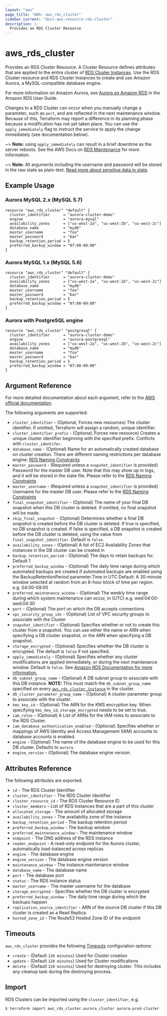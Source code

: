 ```yaml
---
layout: "aws"
page_title: "AWS: aws_rds_cluster"
sidebar_current: "docs-aws-resource-rds-cluster"
description: |-
  Provides an RDS Cluster Resource
---
```


# aws_rds_cluster

Provides an RDS Cluster Resource. A Cluster Resource defines attributes that are
applied to the entire cluster of [RDS Cluster Instances][3]. Use the RDS Cluster
resource and RDS Cluster Instances to create and use Amazon Aurora, a MySQL-compatible
database engine.

For more information on Amazon Aurora, see [Aurora on Amazon RDS][2] in the Amazon RDS User Guide.

Changes to a RDS Cluster can occur when you manually change a
parameter, such as `port`, and are reflected in the next maintenance
window. Because of this, Terraform may report a difference in its planning
phase because a modification has not yet taken place. You can use the
`apply_immediately` flag to instruct the service to apply the change immediately
(see documentation below).

~> **Note:** using `apply_immediately` can result in a
brief downtime as the server reboots. See the AWS Docs on [RDS Maintenance][4]
for more information.

~> **Note:** All arguments including the username and password will be stored in the raw state as plain-text.
[Read more about sensitive data in state](/docs/state/sensitive-data.html).

## Example Usage

### Aurora MySQL 2.x (MySQL 5.7)

```hcl
resource "aws_rds_cluster" "default" {
  cluster_identifier      = "aurora-cluster-demo"
  engine                  = "aurora-mysql"
  availability_zones      = ["us-west-2a", "us-west-2b", "us-west-2c"]
  database_name           = "mydb"
  master_username         = "foo"
  master_password         = "bar"
  backup_retention_period = 5
  preferred_backup_window = "07:00-09:00"
}
```

### Aurora MySQL 1.x (MySQL 5.6)

```hcl
resource "aws_rds_cluster" "default" {
  cluster_identifier      = "aurora-cluster-demo"
  availability_zones      = ["us-west-2a", "us-west-2b", "us-west-2c"]
  database_name           = "mydb"
  master_username         = "foo"
  master_password         = "bar"
  backup_retention_period = 5
  preferred_backup_window = "07:00-09:00"
}
```

### Aurora with PostgreSQL engine

```hcl
resource "aws_rds_cluster" "postgresql" {
  cluster_identifier      = "aurora-cluster-demo"
  engine                  = "aurora-postgresql"
  availability_zones      = ["us-west-2a", "us-west-2b", "us-west-2c"]
  database_name           = "mydb"
  master_username         = "foo"
  master_password         = "bar"
  backup_retention_period = 5
  preferred_backup_window = "07:00-09:00"
}
```

## Argument Reference

For more detailed documentation about each argument, refer to
the [AWS official documentation](https://docs.aws.amazon.com/AmazonRDS/latest/CommandLineReference/CLIReference-cmd-ModifyDBInstance.html).

The following arguments are supported:

* `cluster_identifier` - (Optional, Forces new resources) The cluster identifier. If omitted, Terraform will assign a random, unique identifier.
* `cluster_identifier_prefix` - (Optional, Forces new resource) Creates a unique cluster identifier beginning with the specified prefix. Conflicts with `cluster_identifer`.
* `database_name` - (Optional) Name for an automatically created database on cluster creation. There are different naming restrictions per database engine: [RDS Naming Constraints][5]
* `master_password` - (Required unless a `snapshot_identifier` is provided) Password for the master DB user. Note that this may
    show up in logs, and it will be stored in the state file. Please refer to the [RDS Naming Constraints][5]
* `master_username` - (Required unless a `snapshot_identifier` is provided) Username for the master DB user. Please refer to the [RDS Naming Constraints][5]
* `final_snapshot_identifier` - (Optional) The name of your final DB snapshot
    when this DB cluster is deleted. If omitted, no final snapshot will be
    made.
* `skip_final_snapshot` - (Optional) Determines whether a final DB snapshot is created before the DB cluster is deleted. If true is specified, no DB snapshot is created. If false is specified, a DB snapshot is created before the DB cluster is deleted, using the value from `final_snapshot_identifier`. Default is `false`.
* `availability_zones` - (Optional) A list of EC2 Availability Zones that
  instances in the DB cluster can be created in
* `backup_retention_period` - (Optional) The days to retain backups for. Default
1
* `preferred_backup_window` - (Optional) The daily time range during which automated backups are created if automated backups are enabled using the BackupRetentionPeriod parameter.Time in UTC
Default: A 30-minute window selected at random from an 8-hour block of time per region. e.g. 04:00-09:00
* `preferred_maintenance_window` - (Optional) The weekly time range during which system maintenance can occur, in (UTC) e.g. wed:04:00-wed:04:30
* `port` - (Optional) The port on which the DB accepts connections
* `vpc_security_group_ids` - (Optional) List of VPC security groups to associate
  with the Cluster
* `snapshot_identifier` - (Optional) Specifies whether or not to create this cluster from a snapshot. You can use either the name or ARN when specifying a DB cluster snapshot, or the ARN when specifying a DB snapshot.
* `storage_encrypted` - (Optional) Specifies whether the DB cluster is encrypted. The default is `false` if not specified.
* `apply_immediately` - (Optional) Specifies whether any cluster modifications
     are applied immediately, or during the next maintenance window. Default is
     `false`. See [Amazon RDS Documentation for more information.](https://docs.aws.amazon.com/AmazonRDS/latest/UserGuide/Overview.DBInstance.Modifying.html)
* `db_subnet_group_name` - (Optional) A DB subnet group to associate with this DB instance. **NOTE:** This must match the `db_subnet_group_name` specified on every [`aws_rds_cluster_instance`](/docs/providers/aws/r/rds_cluster_instance.html) in the cluster.
* `db_cluster_parameter_group_name` - (Optional) A cluster parameter group to associate with the cluster.
* `kms_key_id` - (Optional) The ARN for the KMS encryption key. When specifying `kms_key_id`, `storage_encrypted` needs to be set to true.
* `iam_roles` - (Optional) A List of ARNs for the IAM roles to associate to the RDS Cluster.
* `iam_database_authentication_enabled` - (Optional) Specifies whether or mappings of AWS Identity and Access Management (IAM) accounts to database accounts is enabled.
* `engine` - (Optional) The name of the database engine to be used for this DB cluster. Defaults to `aurora`.
* `engine_version` - (Optional) The database engine version.


## Attributes Reference

The following attributes are exported:

* `id` - The RDS Cluster Identifier
* `cluster_identifier` - The RDS Cluster Identifier
* `cluster_resource_id` - The RDS Cluster Resource ID
* `cluster_members` – List of RDS Instances that are a part of this cluster
* `allocated_storage` - The amount of allocated storage
* `availability_zones` - The availability zone of the instance
* `backup_retention_period` - The backup retention period
* `preferred_backup_window` - The backup window
* `preferred_maintenance_window` - The maintenance window
* `endpoint` - The DNS address of the RDS instance
* `reader_endpoint` - A read-only endpoint for the Aurora cluster, automatically
load-balanced across replicas
* `engine` - The database engine
* `engine_version` - The database engine version
* `maintenance_window` - The instance maintenance window
* `database_name` - The database name
* `port` - The database port
* `status` - The RDS instance status
* `master_username` - The master username for the database
* `storage_encrypted` - Specifies whether the DB cluster is encrypted
* `preferred_backup_window` - The daily time range during which the backups happen
* `replication_source_identifier` - ARN  of the source DB cluster if this DB cluster is created as a Read Replica.
* `hosted_zone_id` - The Route53 Hosted Zone ID of the endpoint

[1]: https://docs.aws.amazon.com/AmazonRDS/latest/UserGuide/Overview.Replication.html
[2]: https://docs.aws.amazon.com/AmazonRDS/latest/UserGuide/CHAP_Aurora.html
[3]: /docs/providers/aws/r/rds_cluster_instance.html
[4]: https://docs.aws.amazon.com/AmazonRDS/latest/UserGuide/USER_UpgradeDBInstance.Maintenance.html
[5]: http://docs.aws.amazon.com/AmazonRDS/latest/UserGuide/CHAP_Limits.html#RDS_Limits.Constraints

## Timeouts

`aws_rds_cluster` provides the following
[Timeouts](/docs/configuration/resources.html#timeouts) configuration options:

- `create` - (Default `120 minutes`) Used for Cluster creation
- `update` - (Default `120 minutes`) Used for Cluster modifications
- `delete` - (Default `120 minutes`) Used for destroying cluster. This includes
any cleanup task during the destroying process.

## Import

RDS Clusters can be imported using the `cluster_identifier`, e.g.

```
$ terraform import aws_rds_cluster.aurora_cluster aurora-prod-cluster
```
